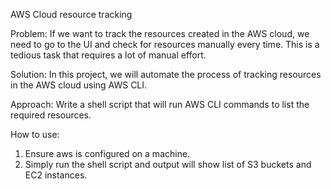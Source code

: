 AWS Cloud resource tracking

Problem:
If we want to track the resources created in the AWS cloud, we need to go to the UI and check for resources manually every time. This is a tedious task that requires a lot of manual effort.

Solution:
In this project, we will automate the process of tracking resources in the AWS cloud using AWS CLI.

Approach:
Write a shell script that will run AWS CLI commands to list the required resources.

How to use:
1) Ensure aws is configured on a machine.
2) Simply run the shell script and output will show list of S3 buckets and EC2 instances.
